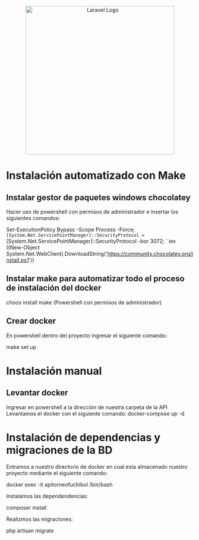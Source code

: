 <p align="center"><a href="https://laravel.com" target="_blank"><img src="https://raw.githubusercontent.com/laravel/art/master/logo-lockup/5%20SVG/2%20CMYK/1%20Full%20Color/laravel-logolockup-cmyk-red.svg" width="400" alt="Laravel Logo"></a></p>


# Instalación automatizado con Make

## Instalar gestor de paquetes windows chocolatey

Hacer uso de powershell con permisos de administrador e insertar los siguientes comandos:

Set-ExecutionPolicy Bypass -Scope Process -Force; `
[System.Net.ServicePointManager]::SecurityProtocol = `
[System.Net.ServicePointManager]::SecurityProtocol -bor 3072; `
iex ((New-Object System.Net.WebClient).DownloadString('https://community.chocolatey.org/install.ps1'))


## Instalar make para automatizar todo el proceso de instalación del docker

choco install make  (Powershell con permisos de administrador)

## Crear docker

En powershell dentro del proyecto ingresar el siguiente comando:

make set up

# Instalación manual

## Levantar docker  

Ingresar en powershell a la dirección de nuestra carpeta de la API
Levantamos el docker con el siguiente comando: docker-compose up -d

# Instalación de dependencias y migraciones de la BD

Entramos a nuestro directorio de docker en cual esta almacenado nuestro proyecto mediante el siguiente comando:

docker exec -it apitorneofuchibol /bin/bash

Instalamos las dependendencias:

composer install

Realizmos las migraciones:

php artisan migrate

